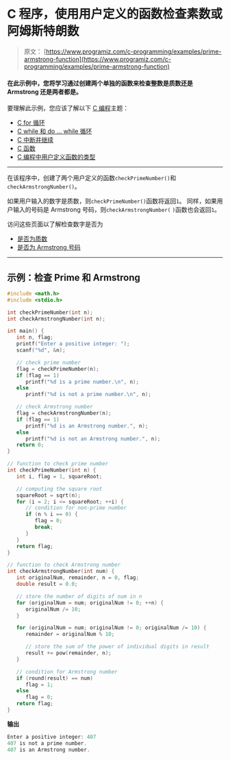 # C 程序，使用用户定义的函数检查素数或阿姆斯特朗数

> 原文： [https://www.programiz.com/c-programming/examples/prime-armstrong-function](https://www.programiz.com/c-programming/examples/prime-armstrong-function)

#### 在此示例中，您将学习通过创建两个单独的函数来检查整数是质数还是 Armstrong 还是两者都是。

要理解此示例，您应该了解以下 [C 编程](/c-programming "C tutorial")主题：

*   [C for 循环](/c-programming/c-for-loop)
*   [C while 和 do ... while 循环](/c-programming/c-do-while-loops)
*   [C 中断并继续](/c-programming/c-break-continue-statement)
*   [C 函数](/c-programming/c-functions)
*   [C 编程中用户定义函数的类型](/c-programming/types-user-defined-functions)

* * *

在该程序中，创建了两个用户定义的函数`checkPrimeNumber()`和`checkArmstrongNumber()`。

如果用户输入的数字是质数，则`checkPrimeNumber()`函数将返回`1`。 同样，如果用户输入的号码是 Armstrong 号码，则`checkArmstrongNumber(` `)`函数也会返回`1`。

访问这些页面以了解检查数字是否为

*   [是否为质数](https://www.programiz.com/c-programming/examples/prime-number)
*   [是否为 Armstrong 号码](https://www.programiz.com/c-programming/examples/check-armstrong-number)

* * *

## 示例：检查 Prime 和 Armstrong

```c
#include <math.h>
#include <stdio.h>

int checkPrimeNumber(int n);
int checkArmstrongNumber(int n);

int main() {
   int n, flag;
   printf("Enter a positive integer: ");
   scanf("%d", &n);

   // check prime number
   flag = checkPrimeNumber(n);
   if (flag == 1)
      printf("%d is a prime number.\n", n);
   else
      printf("%d is not a prime number.\n", n);

   // check Armstrong number
   flag = checkArmstrongNumber(n);
   if (flag == 1)
      printf("%d is an Armstrong number.", n);
   else
      printf("%d is not an Armstrong number.", n);
   return 0;
}

// function to check prime number
int checkPrimeNumber(int n) {
   int i, flag = 1, squareRoot;

   // computing the square root
   squareRoot = sqrt(n);
   for (i = 2; i <= squareRoot; ++i) {
      // condition for non-prime number
      if (n % i == 0) {
         flag = 0;
         break;
      }
   }
   return flag;
}

// function to check Armstrong number
int checkArmstrongNumber(int num) {
   int originalNum, remainder, n = 0, flag;
   double result = 0.0;

   // store the number of digits of num in n
   for (originalNum = num; originalNum != 0; ++n) {
      originalNum /= 10;
   }

   for (originalNum = num; originalNum != 0; originalNum /= 10) {
      remainder = originalNum % 10;

      // store the sum of the power of individual digits in result
      result += pow(remainder, n);
   }

   // condition for Armstrong number
   if (round(result) == num)
      flag = 1;
   else
      flag = 0;
   return flag;
}
```

**输出**

```c
Enter a positive integer: 407
407 is not a prime number.
407 is an Armstrong number. 
```